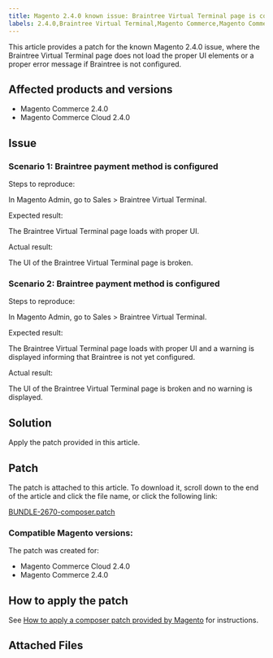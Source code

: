 ```yaml
---
title: Magento 2.4.0 known issue: Braintree Virtual Terminal page is corrupted 
labels: 2.4.0,Braintree Virtual Terminal,Magento Commerce,Magento Commerce Cloud,known issues,patch,troubleshooting
---
```


This article provides a patch for the known Magento 2.4.0 issue, where the Braintree Virtual Terminal page does not load the proper UI elements or a proper error message if Braintree is not configured.

## Affected products and versions

* Magento Commerce 2.4.0
* Magento Commerce Cloud 2.4.0

## Issue

### Scenario 1: Braintree payment method is configured

Steps to reproduce:

In Magento Admin, go to Sales > Braintree Virtual Terminal. 

Expected result:

The Braintree Virtual Terminal page loads with proper UI.

Actual result:

The UI of the Braintree Virtual Terminal page is broken.

### Scenario 2: Braintree payment method is configured

Steps to reproduce:

In Magento Admin, go to Sales >  Braintree Virtual Terminal. 

Expected result:

The Braintree Virtual Terminal page loads with proper UI and a warning is displayed informing that Braintree is not yet configured.

Actual result:

The UI of the Braintree Virtual Terminal page is broken and no warning is displayed.

## Solution

Apply the patch provided in this article.

## Patch

The patch is attached to this article. To download it, scroll down to the end of the article and click the file name, or click the following link:

[BUNDLE-2670-composer.patch](assets/BUNDLE-2670-composer.patch)

### Compatible Magento versions:

The patch was created for:

* Magento Commerce Cloud 2.4.0
* Magento Commerce 2.4.0

## How to apply the patch

See [How to apply a composer patch provided by Magento](https://support.magento.com/hc/en-us/articles/360028367731) for instructions.

## Attached Files